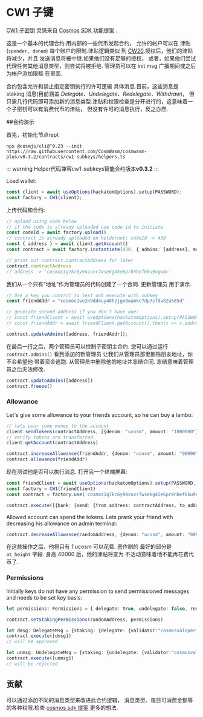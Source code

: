 # CW1 子键

[CW1 子密钥](https://github.com/CosmWasm/cosmwasm-plus/tree/master/contracts/cw1-subkeys)
灵感来自 [Cosmos SDK 功能提案](https://forum.cosmos.network/t/proposal-adding-subkey-feature-to-cosmos-sdk-and-apply-it-to-the-hub/2358) .

这是一个基本的代理合约.用内部的一些代币发起合约，
允许的帐户可以在
津贴(`spender, denom`) 每个账户的限制.津贴逻辑类似
到 [CW20](../cw20/01-spec.md).授权后，他们的津贴将减少，并且
发送消息将被中继.如果他们没有足够的授权，
或者，如果他们尝试代理任何其他消息类型，则尝试将被拒绝.
管理员可以在 init msg 广播期间或之后为帐户添加限额
在里面.

合约包含允许和禁止指定密钥执行的许可逻辑
具体消息.目前，这些消息是 staking 消息(目前涵盖 _Delegate、Undelegate、Redelegate、Withdraw_)，
但只需几行代码即可添加新的消息类型.津贴和权限检查是分开进行的，这意味着一个子密钥可以有消费代币的津贴，
但没有许可的消息执行，反之亦然.

##合约演示

首先，初始化节点repl:

```shell
npx @cosmjs/cli@^0.23 --init https://raw.githubusercontent.com/CosmWasm/cosmwasm-plus/v0.3.2/contracts/cw1-subkeys/helpers.ts
```

::: warning
Helper代码兼容cw1-subkeys智能合约版本**v0.3.2**
:::

Load wallet:

```ts
const client = await useOptions(hackatomOptions).setup(PASSWORD);
const factory = CW1(client);
```

上传代码和合约:

```ts
// upload using code below
// if the code is already uploaded use code id to initiate
const codeId = await factory.upload()
// contract is already uploaded on heldernet: codeId -> 430
const { address } = await client.getAccount()
const contract = await factory.instantiate(430, { admins: [address], mutable: true}, "My Gift to a Friend")

// print out contract.contractAddress for later
contract.contractAddress
// address -> 'cosmos1q7kc6y94zuvr7wsekg45e6pr8nhef6ku9ugw8r'
```

我们从一个只有“地址”作为管理员的代码创建了一个合同. 更新管理员
用于演示.

```ts
// Use a key you control to test out execute with subkey
const friendAddr = "cosmos1ve2n9dd4uy48hzjgx8wamkc7dp7sfdv82u585d"

// generate second address if you don't have one:
// const friendClient = await useOptions(hackatomOptions).setup(PASSWORD, KEY_FILE);
// const friendAddr = await friendClient.getAccount().then(x => x.address);

contract.updateAdmins([address, friendAddr]);
```

在最后一行之后，两个管理员可以控制子密钥主合约.
您可以通过运行 `contract.admins()` 看到添加的新管理员
让我们从管理员那里删除朋友地址，你不会希望他
带着资金逃跑. 从管理员中删除他的地址并冻结合同.
冻结意味着管理员之后无法修改.

```ts
contract.updateAdmins([address])
contract.freeze()
```

### Allowance

Let's give some allowance to your friends account, so he can buy a lambo:

```ts
// lets pour some money to the account
client.sendTokens(contractAddress, [{denom: "ucosm", amount: "1000000"}])
// verify tokens are transferred
client.getAccount(contractAddress)

contract.increaseAllowance(friendAddr, {denom: "ucosm", amount: "90000"})
contract.allowance(friendAddr)
```

现在测试他是否可以执行消息. 打开另一个终端屏幕:

```ts
const friendClient = await useOptions(hackatomOptions).setup(PASSWORD, KEY_FILE);
const factory = CW1(friendClient)
const contract = factory.use('cosmos1q7kc6y94zuvr7wsekg45e6pr8nhef6ku9ugw8r')

contract.execute([{bank: {send: {from_address: contractAddress, to_address: address, amount: [{denom: "ucosm", amount: "20000"}]}}}])
```

Allowed account can spend the tokens. Lets prank your friend with decreasing
his allowance on admin terminal:

```ts
contract.decreaseAllowance(randomAddress, {denom: "ucosm", amount: "69999"}, { at_height: { height: 40000}})
```

在这些操作之后，他将只有 _1 ucosm_ 可以花费. 恶作剧的
最好的部分是 `at_height` 字段. 身高 40000 后，他的津贴将变为
不活动意味着他不能再花费代币了.

### Permissions

Initially keys do not have any permission to send permissioned messages and needs to be set key basis:

```ts
let permissions: Permissions = { delegate: true, undelegate: false, redelegate: true, withdraw: true}

contract.setStakingPermissions(randomAddress, permissions)

let dmsg: DelegateMsg = {staking: {delegate: {validator:"cosmosvaloper1ez03me7uljk7qerswdp935vlaa4dlu487syyhn", amount:{denom:"ureef",amount:"999"}}}}
contract.execute([dmsg])
// will be approved

let unmsg: UndelegateMsg = {staking: {undelegate: {validator:"cosmosvaloper1ez03me7uljk7qerswdp935vlaa4dlu487syyhn", amount:{denom:"ureef",amount:"999"}}}}
contract.execute([unmsg])
// will be rejected

```

## 贡献

可以通过添加不同的消息类型来改进此合约逻辑，
消息类型、每日可消费金额等的各种权限.检查
[cosmos sdk 提案](https://forum.cosmos.network/t/proposal-adding-subkey-feature-to-cosmos-sdk-and-apply-it-to-the-hub/2358)
更多的想法.

